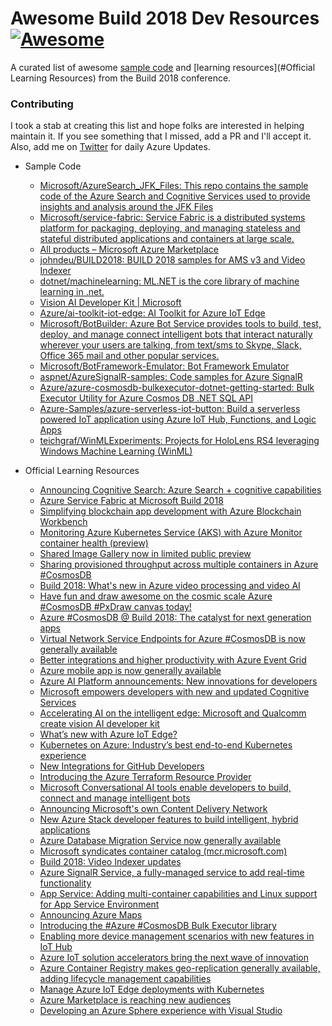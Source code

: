  # Awesome Build 2018 Dev Resources [![Awesome](https://cdn.rawgit.com/sindresorhus/awesome/d7305f38d29fed78fa85652e3a63e154dd8e8829/media/badge.svg)](https://github.com/mbcrump/)

A curated list of awesome [sample code](#libraries) and [learning resources](#Official Learning Resources) from the Build 2018 conference. 

### Contributing

I took a stab at creating this list and hope folks are interested in helping maintain it. If you see something that I missed, add a PR and I'll accept it. Also, add me on [Twitter](https://twitter.com/mbcrump) for daily Azure Updates. 

- Sample Code
    - [Microsoft/AzureSearch_JFK_Files: This repo contains the sample code of the Azure Search and Cognitive Services used to provide insights and analysis around the JFK Files](https://github.com/Microsoft/AzureSearch_JFK_Files)
    - [Microsoft/service-fabric: Service Fabric is a distributed systems platform for packaging, deploying, and managing stateless and stateful distributed applications and containers at large scale.](https://github.com/Microsoft/service-fabric/)
    - [All products – Microsoft Azure Marketplace](https://azuremarketplace.microsoft.com/en-us/marketplace/apps/category/blockchain?page=1)
    - [johndeu/BUILD2018: BUILD 2018 samples for AMS v3 and Video Indexer](https://github.com/johndeu/build2018)
    - [dotnet/machinelearning: ML.NET is the core library of machine learning in .net.](https://github.com/dotnet/machinelearning)
    - [Vision AI Developer Kit | Microsoft](https://www.visionaidevkit.com/)
    - [Azure/ai-toolkit-iot-edge: AI Toolkit for Azure IoT Edge](https://github.com/Azure/ai-toolkit-iot-edge)
    - [Microsoft/BotBuilder: Azure Bot Service provides tools to build, test, deploy, and manage connect intelligent bots that interact naturally wherever your users are talking, from text/sms to Skype, Slack, Office 365 mail and other popular services.](https://github.com/Microsoft/BotBuilder)
    - [Microsoft/BotFramework-Emulator: Bot Framework Emulator](https://github.com/microsoft/botframework-emulator)
    - [aspnet/AzureSignalR-samples: Code samples for Azure SignalR](https://github.com/aspnet/AzureSignalR-samples)
    - [Azure/azure-cosmosdb-bulkexecutor-dotnet-getting-started: Bulk Executor Utility for Azure Cosmos DB .NET SQL API](https://github.com/Azure/azure-cosmosdb-bulkexecutor-dotnet-getting-started)
    - [Azure-Samples/azure-serverless-iot-button: Build a serverless powered IoT application using Azure IoT Hub, Functions, and Logic Apps](https://github.com/Azure-Samples/azure-serverless-iot-button)
    - [teichgraf/WinMLExperiments: Projects for HoloLens RS4 leveraging Windows Machine Learning (WinML)](https://github.com/teichgraf/WinMLExperiments)
    
  
- Official Learning Resources
    - [Announcing Cognitive Search: Azure Search + cognitive capabilities](https://azure.microsoft.com/en-us/blog/announcing-cognitive-search-azure-search-cognitive-capabilities/)
    - [Azure Service Fabric at Microsoft Build 2018](https://azure.microsoft.com/en-us/blog/azure-service-fabric-at-microsoft-build-2018/)
    - [Simplifying blockchain app development with Azure Blockchain Workbench](https://azure.microsoft.com/en-us/blog/simplifying-blockchain-app-development-with-azure-blockchain-workbench/)
   - [Monitoring Azure Kubernetes Service (AKS) with Azure Monitor container health (preview)](https://azure.microsoft.com/en-us/blog/monitoring-azure-kubernetes-service-aks-with-azure-monitor-container-health-preview/)
   - [Shared Image Gallery now in limited public preview](https://azure.microsoft.com/en-us/blog/shared-image-gallery-now-in-limited-public-preview/)
   - [Sharing provisioned throughput across multiple containers in Azure #CosmosDB](https://azure.microsoft.com/en-us/blog/sharing-provisioned-throughput-across-multiple-containers-in-azure-cosmosdb/)
   - [Build 2018: What's new in Azure video processing and video AI](https://azure.microsoft.com/en-us/blog/build-2018-what-s-new-in-azure-video-processing-and-video-ai/)
   - [Have fun and draw awesome on the cosmic scale Azure #CosmosDB #PxDraw canvas today!](https://azure.microsoft.com/en-us/blog/have-fun-and-draw-awesome-on-the-cosmic-scale-azure-cosmosdb-pxdraw-canvas-today/)
   - [Azure #CosmosDB @ Build 2018: The catalyst for next generation apps](https://azure.microsoft.com/en-us/blog/azure-cosmosdb-build-2018-the-catalyst-for-next-generation-apps/)
   - [Virtual Network Service Endpoints for Azure #CosmosDB is now generally available](https://azure.microsoft.com/en-us/blog/virtual-network-service-endpoints-for-azure-cosmos-db-is-now-generally-available/)
   - [Better integrations and higher productivity with Azure Event Grid](https://azure.microsoft.com/en-us/blog/better-integrations-and-higher-productivity-with-azure-event-grid/)
   - [Azure mobile app is now generally available](https://azure.microsoft.com/en-us/blog/azure-mobile-app-now-generally-available/)
   - [Azure AI Platform announcements: New innovations for developers](https://azure.microsoft.com/en-us/blog/azure-ai-platform-announcements-new-innovations-for-developers/)
   - [Microsoft empowers developers with new and updated Cognitive Services](https://azure.microsoft.com/en-us/blog/microsoft-empowers-developers-with-new-and-updated-cognitive-services/)
   - [Accelerating AI on the intelligent edge: Microsoft and Qualcomm create vision AI developer kit](https://azure.microsoft.com/en-us/blog/accelerating-ai-on-the-intelligent-edge-microsoft-and-qualcomm-create-vision-ai-developer-kit/)
   - [What’s new with Azure IoT Edge?](https://azure.microsoft.com/en-us/blog/what-s-new-with-azure-iot-edge/)
   - [Kubernetes on Azure: Industry’s best end-to-end Kubernetes experience](https://azure.microsoft.com/en-us/blog/kubernetes-on-azure/)
   - [New Integrations for GitHub Developers](https://azure.microsoft.com/en-us/blog/new-integration-for-github-developers/)
   - [Introducing the Azure Terraform Resource Provider](https://azure.microsoft.com/en-us/blog/introducing-the-azure-terraform-resource-provider/)
   - [Microsoft Conversational AI tools enable developers to build, connect and manage intelligent bots](https://azure.microsoft.com/en-us/blog/microsoft-conversational-ai-tools-enable-developers-to-build-connect-and-manage-intelligent-bots/)
   - [Announcing Microsoft's own Content Delivery Network](https://azure.microsoft.com/en-us/blog/announcing-microsoft-s-own-cdn-network/)
   - [New Azure Stack developer features to build intelligent, hybrid applications](https://azure.microsoft.com/en-us/blog/new-azure-stack-developer-features-to-build-intelligent-hybrid-applications/)
   - [Azure Database Migration Service now generally available](https://azure.microsoft.com/en-us/blog/azure-database-migration-service-now-generally-available/)
   - [Microsoft syndicates container catalog (mcr.microsoft.com)](https://azure.microsoft.com/en-us/blog/microsoft-syndicates-container-catalog/)
   - [Build 2018: Video Indexer updates](https://azure.microsoft.com/en-us/blog/build-2018-video-indexer-updates/)
   - [Azure SignalR Service, a fully-managed service to add real-time functionality](https://azure.microsoft.com/en-us/blog/azure-signalr-service-a-fully-managed-service-to-add-real-time-functionality/)
   - [App Service: Adding multi-container capabilities and Linux support for App Service Environment](https://azure.microsoft.com/en-us/blog/app-service-adding-multi-container-capabilities-and-linux-support-for-app-service-environment/)
   - [Announcing Azure Maps](https://azure.microsoft.com/en-us/blog/announcing-azure-maps/)
   - [Introducing the #Azure #CosmosDB Bulk Executor library](https://azure.microsoft.com/en-us/blog/introducing-the-azure-cosmosdb-bulk-executor-library/)
   - [Enabling more device management scenarios with new features in IoT Hub](https://azure.microsoft.com/en-us/blog/enabling-more-device-management-scenarios-with-new-features-in-iot-hub/)
   - [Azure IoT solution accelerators bring the next wave of innovation](https://azure.microsoft.com/en-us/blog/azure-iot-solution-accelerators-bring-the-next-wave-of-innovation/)
   - [Azure Container Registry makes geo-replication generally available, adding lifecycle management capabilities](https://azure.microsoft.com/en-us/blog/azure-container-registry-makes-geo-replication-generally-available-adding-lifecycle-management-capabilities/)
   - [Manage Azure IoT Edge deployments with Kubernetes](https://azure.microsoft.com/en-us/blog/manage-azure-iot-edge-deployments-with-kubernetes/)
   - [Azure Marketplace is reaching new audiences](https://azure.microsoft.com/en-us/blog/azure-marketplace-is-reaching-new-audiences/)
   - [Developing an Azure Sphere experience with Visual Studio](https://azure.microsoft.com/en-us/blog/developing-an-azure-sphere-experience-with-visual-studio/)
   
   

   
   
